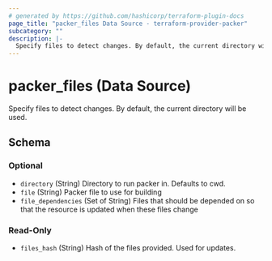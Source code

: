 ```yaml
---
# generated by https://github.com/hashicorp/terraform-plugin-docs
page_title: "packer_files Data Source - terraform-provider-packer"
subcategory: ""
description: |-
  Specify files to detect changes. By default, the current directory will be used.
---
```


# packer_files (Data Source)

Specify files to detect changes. By default, the current directory will be used.



<!-- schema generated by tfplugindocs -->
## Schema

### Optional

- `directory` (String) Directory to run packer in. Defaults to cwd.
- `file` (String) Packer file to use for building
- `file_dependencies` (Set of String) Files that should be depended on so that the resource is updated when these files change

### Read-Only

- `files_hash` (String) Hash of the files provided. Used for updates.


